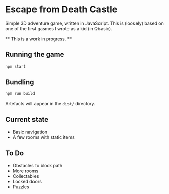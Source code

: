 # Escape from Death Castle
Simple 3D adventure game, written in JavaScript. This is (loosely) based on one of
the first gasmes I wrote as a kid (in Qbasic).

** This is a work in progress. **

## Running the game

```bash
npm start
```

## Bundling

```bash
npm run build
```

Artefacts will appear in the `dist/` directory.

## Current state

* Basic navigation
* A few rooms with static items

## To Do

* Obstacles to block path
* More rooms
* Collectables
* Locked doors
* Puzzles
